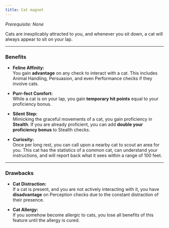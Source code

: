 ```yaml
---
title: Cat magnet
---
```


*Prerequisite: None*

Cats are inexplicably attracted to you, and whenever you sit down, a cat will always appear to sit on your lap.

---

### Benefits

- **Feline Affinity:**  
  You gain **advantage** on any check to interact with a cat. This includes Animal Handling, Persuasion, and even Performance checks if they involve cats.

- **Purr-fect Comfort:**  
  While a cat is on your lap, you gain **temporary hit points** equal to your proficiency bonus.

- **Silent Step:**  
  Mimicking the graceful movements of a cat, you gain proficiency in **Stealth**. If you are already proficient, you can add **double your proficiency bonus** to Stealth checks.

- **Curiosity:**  
  Once per long rest, you can call upon a nearby cat to scout an area for you. This cat has the statistics of a common cat, can understand your instructions, and will report back what it sees within a range of 100 feet.

---

### Drawbacks

- **Cat Distraction:**  
  If a cat is present, and you are not actively interacting with it, you have **disadvantage** on Perception checks due to the constant distraction of their presence.

- **Cat Allergy:**  
  If you somehow become allergic to cats, you lose all benefits of this feature until the allergy is cured.  
